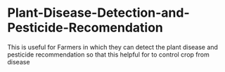 # Plant-Disease-Detection-and-Pesticide-Recomendation
This is useful for Farmers in which they can detect the plant disease and pesticide recommendation so that this helpful for to control crop from disease
